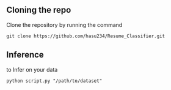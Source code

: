 ## Cloning the repo
Clone the repository by running the command
```
git clone https://github.com/hasu234/Resume_Classifier.git
```

## Inference
to Infer on your data
```
python script.py "/path/to/dataset"
```
